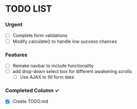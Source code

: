 # TODO LIST

### Urgent
- [ ] Complete form validations
- [ ] Modify calculate() to handle low success chances

### Features
- [ ] Remake navbar to include functionality
- [ ] add drop-down select box for different awakening scrolls
  - [ ] Use AJAX to fill form data

### Completed Column ✓
- [x] Create TODO.md

